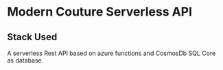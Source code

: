 # Modern Couture Serverless API

## Stack Used
A serverless Rest API based on azure functions and CosmosDb SQL Core as database. 

